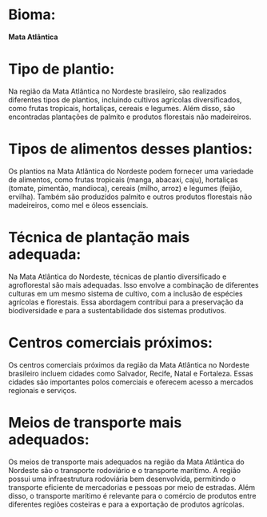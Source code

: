 
# Bioma: 
**Mata Atlântica** 

# Tipo de plantio: 
Na região da Mata Atlântica no Nordeste brasileiro, são realizados diferentes tipos de plantios, incluindo cultivos agrícolas diversificados, como frutas tropicais, hortaliças, cereais e legumes. Além disso, são encontradas plantações de palmito e produtos florestais não madeireiros. 
# Tipos de alimentos desses plantios:
 Os plantios na Mata Atlântica do Nordeste podem fornecer uma variedade de alimentos, como frutas tropicais (manga, abacaxi, caju), hortaliças (tomate, pimentão, mandioca), cereais (milho, arroz) e legumes (feijão, ervilha). Também são produzidos palmito e outros produtos florestais não madeireiros, como mel e óleos essenciais. 

# Técnica de plantação mais adequada: 
Na Mata Atlântica do Nordeste, técnicas de plantio diversificado e agroflorestal são mais adequadas. Isso envolve a combinação de diferentes culturas em um mesmo sistema de cultivo, com a inclusão de espécies agrícolas e florestais. Essa abordagem contribui para a preservação da biodiversidade e para a sustentabilidade dos sistemas produtivos. 

# Centros comerciais próximos:
 Os centros comerciais próximos da região da Mata Atlântica no Nordeste brasileiro incluem cidades como Salvador, Recife, Natal e Fortaleza. Essas cidades são importantes polos comerciais e oferecem acesso a mercados regionais e serviços. 

# Meios de transporte mais adequados:
 Os meios de transporte mais adequados na região da Mata Atlântica do Nordeste são o transporte rodoviário e o transporte marítimo. A região possui uma infraestrutura rodoviária bem desenvolvida, permitindo o transporte eficiente de mercadorias e pessoas por meio de estradas. Além disso, o transporte marítimo é relevante para o comércio de produtos entre diferentes regiões costeiras e para a exportação de produtos agrícolas.

